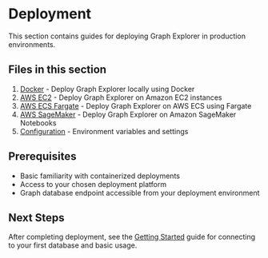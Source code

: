 # Deployment

This section contains guides for deploying Graph Explorer in production
environments.

## Files in this section

1. [Docker](docker.md) - Deploy Graph Explorer locally using Docker
2. [AWS EC2](aws-ec2.md) - Deploy Graph Explorer on Amazon EC2 instances
3. [AWS ECS Fargate](aws-ecs-fargate.md) - Deploy Graph Explorer on AWS ECS
   using Fargate
4. [AWS SageMaker](aws-sagemaker.md) - Deploy Graph Explorer on Amazon SageMaker
   Notebooks
5. [Configuration](configuration.md) - Environment variables and settings

## Prerequisites

- Basic familiarity with containerized deployments
- Access to your chosen deployment platform
- Graph database endpoint accessible from your deployment environment

## Next Steps

After completing deployment, see the [Getting Started](../getting-started/)
guide for connecting to your first database and basic usage.
